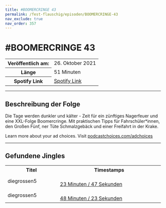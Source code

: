 ```yaml
---
title: #BOOMERCRINGE 43
permalink: /fest-flauschig/episoden/BOOMERCRINGE-43
nav_exclude: true
nav_order: 357
---
```


# #BOOMERCRINGE 43
<table class="resp-table dcf-table dcf-table-responsive dcf-table-bordered dcf-table-striped dcf-w-100%">
                    <tbody>
                        <tr>
                            <th scope="row">Veröffentlich am:</th>
                            <td data-label="Veröffentlich am:">26. Oktober 2021</td>
                        </tr>
                        <tr>
                            <th scope="row">Länge </th>
                            <td data-label="Länge ">51 Minuten</td>
                        </tr><tr>
                                <th scope="row">Spotify Link</th>
                                <td data-label="Spotify Link"><a href="https://open.spotify.com/episode/4erv3Tfqz7dhfAiX7xDhmG">Spotify Link</a></td>
                            </tr></tbody>
                </table>

***

## Beschreibung der Folge

<div>
<p>Die Tage werden dunkler und kälter - Zeit für ein zünftiges Nagerfeuer und eine XXL-Folge Boomercringe. Mit praktischen Tipps für Fahrschüler*innen, den Großen Fünf, ner Tüte Schmalzgebäck und einer Freifahrt in der Krake.</p><p> </p><p>Learn more about your ad choices. Visit <a href="https://podcastchoices.com/adchoices">podcastchoices.com/adchoices</a></p>  
</div>

***

## Gefundene Jingles

<table style="display: table;">
                                    <tr>
                                        <th class="tableColumnTitle">Titel</th>
                                        <th class="tableColumnTimestamps">Timestamps</th>
                                    </tr>
                                    <tr>
                                <td markdown="span"  class="tableColumnTitle">diegrossen5</td>
                                <td markdown="span" class="tableColumnTimestamps">
                                <br>
                                <a href="https://open.spotify.com/episode/4erv3Tfqz7dhfAiX7xDhmG?t=1427">
                                23 Minuten / 47 Sekunden</a>
                                </td></tr><tr>
                                <td markdown="span"  class="tableColumnTitle">diegrossen5</td>
                                <td markdown="span" class="tableColumnTimestamps">
                                <br>
                                <a href="https://open.spotify.com/episode/4erv3Tfqz7dhfAiX7xDhmG?t=2903">
                                48 Minuten / 23 Sekunden</a>
                                </td></tr></table>